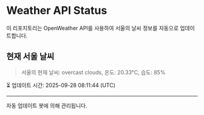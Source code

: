
# Weather API Status

이 리포지토리는 OpenWeather API를 사용하여 서울의 날씨 정보를 자동으로 업데이트합니다.

## 현재 서울 날씨
> 서울의 현재 날씨: overcast clouds, 온도: 20.33°C, 습도: 85%

⏳ 업데이트 시간: 2025-09-28 08:11:44 (UTC)

---
자동 업데이트 봇에 의해 관리됩니다.
